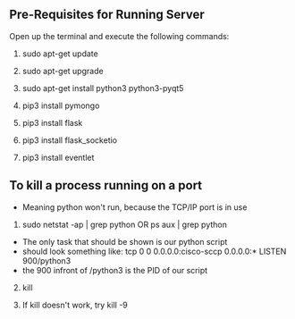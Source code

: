 ## Pre-Requisites for Running Server
Open up the terminal and execute the following commands:
1) sudo apt-get update

2) sudo apt-get upgrade

3) sudo apt-get install python3 python3-pyqt5

4) pip3 install pymongo

5) pip3 install flask

6) pip3 install flask_socketio

7) pip3 install eventlet

## To kill a process running on a port
* Meaning python won't run, because the TCP/IP port is in use

1) sudo netstat -ap | grep python OR ps aux | grep python
- The only task that should be shown is our python script
- should look something like:
tcp      0    0  0.0.0.0:cisco-sccp     0.0.0.0:*                   LISTEN      900/python3
- the 900 infront of /python3 is the PID of our script

2) kill <PID>

3) If kill <PID> doesn't work, try kill -9 <PID>
